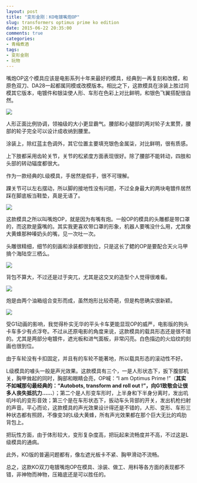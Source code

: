 ```yaml
---
layout: post
title: "变形金刚：KO电镀嘴炮OP"
slug: transformers optimus prime ko edition
date: 2015-06-22 20:35:00
comments: true
categories:
- 青梅煮酒
tags:
- 变形金刚
- 玩物
---
```


嘴炮OP这个模具应该是电影系列十年来最好的模具，经典到一再复刻和改模，和原色双刀、DA28一起都属同模或改模版本。相比之下，这款模具在涂装上胜过同模其它版本，电镀件和银柒使人形、车形在色彩上对比鲜明，和银色飞翼搭配很自然。

![](http://pic.yupoo.com/leninlee/EKm5Xn5y/medish.jpg)

人形正面比例协调，领袖级的大小更显霸气。腰部和小腿部的两对轮子太累赘，腰部的轮子完全可以设计成收纳到腰里。

涂装上，除红蓝主色调外，其它位置主要填充银色金属柒，对比鲜明，很有质感。

上下肢都采用齿轮关节，关节的松紧度方面表现很好。除了腰部不能转动，四肢和头部的转动辐度都很大。

作为一款经典的L级模具，手居然是假手，很不可理解。

踝关节可以左右摆动，所以脚的接地性没有问题，不过全身最大的两块电镀件居然踩在脚底板当鞋垫，真是无语了。

![](http://pic.yupoo.com/leninlee/EKmcV5LK/medish.jpg)

这款模具之所以叫嘴炮OP，就是因为有嘴有炮。一般OP的模具的头雕都是带口罩的，而这款是露嘴的。其实我更喜欢带口罩的形象，机器人要嘴没什么用，尤其像大黄蜂那种嗪奶头的嘴，见一次吐一次。

头雕很精细，细节的刻画和涂装都很到位，只是这长了鳃的OP是要配合天火马甲搞个海陆空三栖么。

![](http://pic.yupoo.com/leninlee/EKmdnv02/medish.jpg)

背包不算大，不过还是过于突兀，尤其是这交叉的造型个人觉得很难看。

![](http://pic.yupoo.com/leninlee/EKmd8JC8/medish.jpg)

炮是由两个油箱组合变形而成，虽然炮形比较奇葩，但是构思确实很新颖。

![](http://pic.yupoo.com/leninlee/EKm4Xluq/medish.jpg)

受G1动画的影响，我觉得朴实无华的平头卡车更能显现OP的威严，电影版的狗头卡车多少有点浮夸。不过从还原电影的角度来说，这款模具的载具形态还是很不错的。尤其是两部分电镀件，遮光板和进气面板，非常闪亮。白色描边的火焰纹的刻画也很到位。

由于车轮没有卡扣固定，并且有的车轮不能著地，所以载具形态的滚动性不好。

L级模具的噱头一般是声光效果。这款模具有三个，一是人形状态下，扳下腹部机关，胸甲耸起的同时，胸部和眼睛会亮，OP喊：“I am Optimus Prime !”（**其实不如喊那句最经典的：“Autobots, transform and roll out !”，向G1致敬会让很多人丧失抵抗力……**）；第二个是人形变车形时，上半身和下半身分离时，发出叽叽咔叽的变形音效；第三个是在车形状态下，扳动车头背部的开关，发出机枪扫射的声音。平心而论，这款模具的声光效果设计得还是不错的，人形、变形、车形三种状态都有照顾，不像变3的L级大黄蜂，所有声光效果都在那个巨大无比的鸡肋背包上。

把玩性方面，由于体形较大，变形复杂度高，把玩起来流畅度并不高，不过这是L级模具的通病。

此外，KO版的普遍问题都有，像左遮光板卡不紧、胸甲滑动不流畅。
  
总之，这款KO双刀电镀嘴炮OP在模具、涂装、做工、用料等各方面的表现都不错，非神物而神物，压箱底还是可以胜任的。
